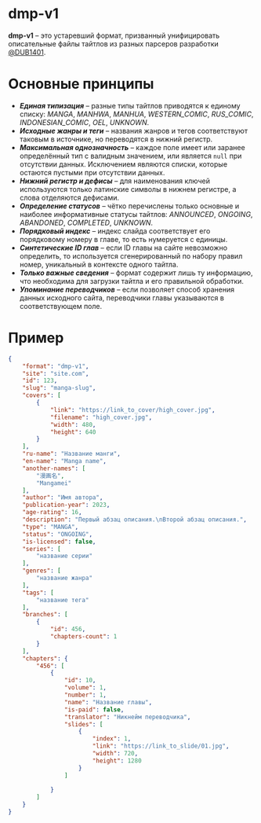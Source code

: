 # dmp-v1
**dmp-v1** – это устаревший формат, призванный унифицировать описательные файлы тайтлов из разных парсеров разработки [@DUB1401](https://github.com/DUB1401).

# Основные принципы
* _**Единая типизация**_ – разные типы тайтлов приводятся к единому списку: _MANGA_, _MANHWA_, _MANHUA_, _WESTERN_COMIC_, _RUS_COMIC_, _INDONESIAN_COMIC_, _OEL_, _UNKNOWN_.
* _**Исходные жанры и теги**_ – названия жанров и тегов соответствуют таковым в источнике, но переводятся в нижний регистр.
* _**Максимальная однозначность**_ – каждое поле имеет или заранее определённый тип с валидным значением, или является `null` при отсутствии данных. Исключением являются списки, которые остаются пустыми при отсутствии данных.
* _**Нижний регистр и дефисы**_ – для наименования ключей используются только латинские символы в нижнем регистре, а слова отделяются дефисами.
* _**Определение статусов**_ – чётко перечислены только основные и наиболее информативные статусы тайтлов: _ANNOUNCED_, _ONGOING_, _ABANDONED_, _COMPLETED_, _UNKNOWN_.
* _**Порядковый индекс**_ – индекс слайда соответствует его порядковому номеру в главе, то есть нумеруется с единицы.
* _**Синтетические ID глав**_ – если ID главы на сайте невозможно определить, то используется сгенерированный по набору правил номер, уникальный в контексте одного тайтла.
* _**Только важные сведения**_ – формат содержит лишь ту информацию, что необходима для загрузки тайтла и его правильной обработки.
* _**Упоминание переводчиков**_ – если позволяет способ хранения данных исходного сайта, переводчики главы указываются в соответствующем поле.

# Пример
```json
{
	"format": "dmp-v1",
	"site": "site.com",
	"id": 123,
	"slug": "manga-slug",
	"covers": [
		{
			"link": "https://link_to_cover/high_cover.jpg",
			"filename": "high_cover.jpg",
			"width": 480,
			"height": 640
		}
	],
	"ru-name": "Название манги",
	"en-name": "Manga name",
	"another-names": [
		"漫画名",
		"Mangamei"
	],
	"author": "Имя автора",
	"publication-year": 2023,
	"age-rating": 16,
	"description": "Первый абзац описания.\nВторой абзац описания.",
	"type": "MANGA",
	"status": "ONGOING",
	"is-licensed": false,
	"series": [
		"название серии"
	],
	"genres": [
		"название жанра"
	],
	"tags": [
		"название тега"
	],
	"branches": [
		{
			"id": 456,
			"chapters-count": 1
		}
	],
	"chapters": {
		"456": [
			{
				"id": 10,
				"volume": 1,
				"number": 1,
				"name": "Название главы",
				"is-paid": false,
				"translator": "Никнейм переводчика",
				"slides": [
					{
						"index": 1,
						"link": "https://link_to_slide/01.jpg",
						"width": 720,
						"height": 1280
					}
				]
				
			}
		]
	} 
}
```